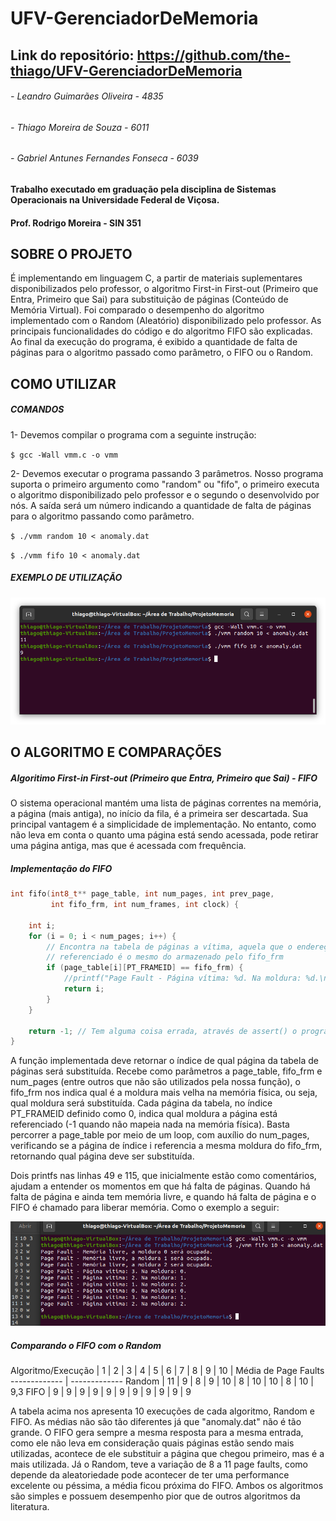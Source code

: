 # UFV-GerenciadorDeMemoria
## Link do repositório: https://github.com/the-thiago/UFV-GerenciadorDeMemoria
###### - Leandro Guimarães Oliveira - 4835
###### - Thiago Moreira de Souza - 6011
###### - Gabriel Antunes Fernandes Fonseca - 6039

#### Trabalho executado em graduação pela disciplina de Sistemas Operacionais na Universidade Federal de Viçosa.
#### Prof. Rodrigo Moreira - SIN 351

## SOBRE O PROJETO
É implementando em linguagem C, a partir de materiais suplementares disponibilizados pelo professor, o algoritmo First-in First-out (Primeiro que Entra, Primeiro que Sai) para substituição de páginas (Conteúdo de Memória Virtual). Foi comparado o desempenho do algoritmo implementado com o Random (Aleatório) disponibilizado pelo professor. As principais funcionalidades do código e do algoritmo FIFO são explicadas. Ao final da execução do programa, é exibido a quantidade de falta de páginas para o algoritmo passado como parâmetro, o FIFO ou o Random.

## COMO UTILIZAR
##### COMANDOS
1- Devemos compilar o programa com a seguinte instrução:

`$ gcc -Wall vmm.c -o vmm`

2- Devemos executar o programa passando 3 parâmetros. Nosso programa suporta o primeiro argumento como "random" ou "fifo", o primeiro executa o algoritmo disponibilizado pelo professor e o segundo o desenvolvido por nós. A saída será um número indicando a quantidade de falta de páginas para o algoritmo passando como parâmetro.

`$ ./vmm random 10 < anomaly.dat`

`$ ./vmm fifo 10 < anomaly.dat`

##### EXEMPLO DE UTILIZAÇÃO

![Imagem que mostra a utilização do programa](https://github.com/the-thiago/UFV-GerenciadorDeMemoria/blob/master/ImagensDoReadMe/exemploDeUso.png?raw=true)

##  O ALGORITMO E COMPARAÇÕES

##### Algoritimo First-in First-out (Primeiro que Entra, Primeiro que Sai) - FIFO
O sistema operacional mantém uma lista de páginas correntes na memória, a página (mais antiga), no início da fila, é a primeira ser descartada. Sua principal vantagem é a simplicidade de implementação. No entanto, como não leva em conta o quanto uma página está sendo acessada, pode retirar uma página antiga, mas que é acessada com frequência.

##### Implementação do FIFO

```c
int fifo(int8_t** page_table, int num_pages, int prev_page,
         int fifo_frm, int num_frames, int clock) {

	int i;
	for (i = 0; i < num_pages; i++) {
		// Encontra na tabela de páginas a vítima, aquela que o endereço físico
		// referenciado é o mesmo do armazenado pelo fifo_frm
		if (page_table[i][PT_FRAMEID] == fifo_frm) {
			//printf("Page Fault - Página vítima: %d. Na moldura: %d.\n", i, fifo_frm);
			return i;
		}
	}

	return -1; // Tem alguma coisa errada, através de assert() o programa é encerrado
}

```
A função implementada deve retornar o índice de qual página da tabela de páginas será substituída. Recebe como parâmetros a page_table, fifo_frm e num_pages (entre outros que não são utilizados pela nossa função), o fifo_frm nos indica qual é a moldura mais velha na memória física, ou seja, qual moldura será substituída. Cada página da tabela, no índice PT_FRAMEID definido como 0, indica qual moldura a página está referenciado (-1 quando não mapeia nada na memória física). Basta percorrer a page_table por meio de um loop, com auxílio do num_pages, verificando se a página de índice i referencia a mesma moldura do fifo_frm, retornando qual página deve ser substituída.

Dois printfs nas linhas 49 e 115, que inicialmente estão como comentários, ajudam a entender os momentos em que há falta de páginas. Quando há falta de página e ainda tem memória livre, e quando há falta de página e o FIFO é chamado para liberar memória. Como o exemplo a seguir:

![Imagem mostra a execução com prints](https://github.com/the-thiago/UFV-GerenciadorDeMemoria/blob/master/ImagensDoReadMe/execucaoComPrints.png?raw=true)

##### Comparando o FIFO com o Random
Algoritmo/Execução  | 1 | 2 | 3 | 4 | 5 | 6 | 7 | 8 | 9 | 10 | Média de Page Faults
------------- | -------------
Random  | 11 | 9 | 8 | 9 | 10 | 8 |  10 | 10 |  8 |  10 | 9,3
FIFO | 9 | 9 | 9 | 9 | 9 | 9 | 9 | 9 | 9 | 9 | 9

A tabela acima nos apresenta 10 execuções de cada algoritmo, Random e FIFO. As médias não são tão diferentes já que "anomaly.dat" não é tão grande. O FIFO gera sempre a mesma resposta para a mesma entrada, como ele não leva em consideração quais páginas estão sendo mais utilizadas, acontece de ele substituir a página que chegou primeiro, mas é a mais utilizada. Já o Random, teve a variação de 8 a 11 page faults, como depende da aleatoriedade pode acontecer de ter uma performance excelente ou péssima, a média ficou próxima do FIFO. Ambos os algoritmos são simples e possuem desempenho pior que de outros algoritmos da literatura.

